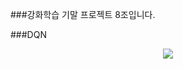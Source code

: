 ###강화학습 기말 프로젝트 8조입니다.


###DQN

<p align="center">
<img src= ![DQN](https://user-images.githubusercontent.com/87467742/205903685-299b1cee-8b56-40fb-868d-b310c5bfb71e.gif)>
</p>
